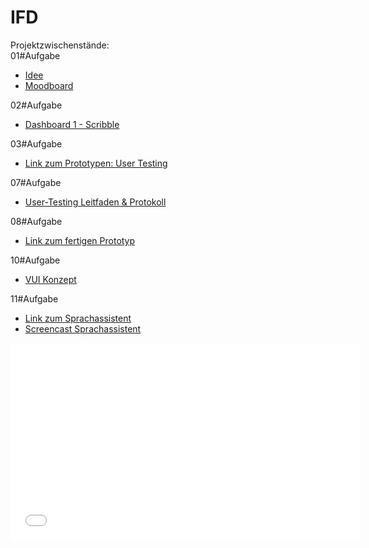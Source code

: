 # IFD
Projektzwischenstände: 
<br>
01#Aufgabe 
  - <a href="https://github.com/Sandra98p/IFD/blob/main/01%23Aufgabe/01%23Idee.pdf">Idee</a>
  - <a href="https://github.com/Sandra98p/IFD/blob/main/01%23Aufgabe/01%23Moodboard.pdf">Moodboard</a>

02#Aufgabe
- <a href="https://github.com/Sandra98p/IFD/blob/main/02%23Aufgaben/02%23Aufgabe_IFD.pdf">Dashboard 1 - Scribble</a>

03#Aufgabe
- <a href="https://xd.adobe.com/view/58713a8b-ff51-4169-bef7-0933c7184f6d-0d22/?fullscreen">Link zum Prototypen: User Testing</a>

07#Aufgabe
- <a href="https://github.com/Sandra98p/IFD/blob/main/07%23Aufgabe/User-Testing_Leitfaden.pdf">User-Testing Leitfaden & Protokoll</a>

08#Aufgabe
- <a href="https://xd.adobe.com/view/f0e6a9d7-de26-45f0-bc7d-dbca450180df-a5b5/?fullscreen&hints=off">Link zum fertigen Prototyp</a>

10#Aufgabe
- <a href="https://github.com/Sandra98p/IFD/blob/main/10%23Aufgabe/Sprachassistent_Konzept.pdf">VUI Konzept</a>

11#Aufgabe
- <a href="https://github.com/Sandra98p/IFD/blob/main/11%23Aufgabe/Sprachassistent_Konzept.pdf">Link zum Sprachassistent</a>
- <a href="https://github.com/Sandra98p/IFD/blob/main/11%23Aufgabe/IFD_Screencast_VUI.mp4">Screencast Sprachassistent</a>
<iframe width="560" height="315" src="11#Aufgabe/IFD_Screencast_VUI.mp4" frameborder="0" allow="autoplay" allowfullscreen></iframe>

